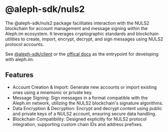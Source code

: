 # @aleph-sdk/nuls2
The @aleph-sdk/nuls2 package facilitates interaction with the NULS2 blockchain for account management and message signing within the Aleph.im ecosystem. It leverages cryptographic standards and blockchain utilities to create, import, encrypt, decrypt, and sign messages using NULS2 protocol accounts.

See [@aleph-sdk/client](https://npmjs.com/package/@aleph-sdk/client) or the [offical docs](https://docs.aleph.im) as the entrypoint for developing with aleph.im.

## Features
- Account Creation & Import: Generate new accounts or import existing ones using a mnemonic or private key.
- Message Signing: Sign messages in a format compatible with the Aleph.im network, utilizing the NULS2 blockchain's signature algorithms.
- Data Encryption & Decryption: Encrypt and decrypt content using public and private keys of a NULS2 account, ensuring secure data handling.
- Blockchain Compatibility: Designed explicitly for NULS2 protocol integration, supporting custom chain IDs and address prefixes.